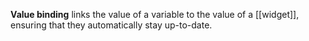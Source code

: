 **Value binding** links the value of a variable to the value of a [[widget]], ensuring that they automatically stay up-to-date.
